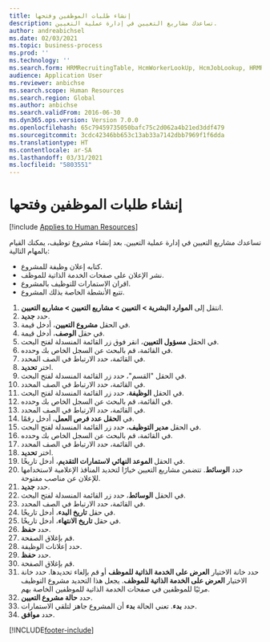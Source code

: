 ```yaml
---
title: إنشاء طلبات الموظفين وفتحها
description: تساعدك مشاريع التعيين في إدارة عملية التعيين.
author: andreabichsel
ms.date: 02/03/2021
ms.topic: business-process
ms.prod: ''
ms.technology: ''
ms.search.form: HRMRecruitingTable, HcmWorkerLookUp, HcmJobLookup, HRMRecruitingMedia, HRMRecruitingJobAd, HcmPersonnelManagementWorkspace
audience: Application User
ms.reviewer: anbichse
ms.search.scope: Human Resources
ms.search.region: Global
ms.author: anbichse
ms.search.validFrom: 2016-06-30
ms.dyn365.ops.version: Version 7.0.0
ms.openlocfilehash: 65c79459735050bafc75c2d062a4b21ed3ddf479
ms.sourcegitcommit: 3cdc42346bb653c13ab33a7142dbb7969f1f6dda
ms.translationtype: HT
ms.contentlocale: ar-SA
ms.lasthandoff: 03/31/2021
ms.locfileid: "5803551"
---
```

# <a name="create-and-open-job-requisition"></a>إنشاء طلبات الموظفين وفتحها

[!include [Applies to Human Resources](../includes/applies-to-hr.md)]

تساعدك مشاريع التعيين في إدارة عملية التعيين. بعد إنشاء مشروع توظيف، يمكنك القيام بالمهام التالية:

- كتابه إعلان وظيفة للمشروع.
- نشر الإعلان على صفحات الخدمة الذاتية للموظف.
- اقران الاستمارات للتوظيف بالمشروع.
- تتبع الأنشطة الخاصة بذلك المشروع. 

1. انتقل إلى **الموارد البشرية > التعيين > مشاريع التعيين > مشاريع التعيين**.
2. حدد **جديد**.
3. في الحقل **مشروع التعيين**، أدخل قيمة.
4. في حقل **الوصف**، أدخل قيمة.
5. في الحقل **مسؤول التعيين**، انقر فوق زر القائمة المنسدلة لفتح البحث.
6. في القائمة، قم بالبحث عن السجل الخاص بك وحدده.
7. في القائمة، حدد الارتباط في الصف المحدد.
8. اختر **تحديد**.
9. في الحقل "القسم"، حدد زر القائمة المنسدلة لفتح البحث.
10. في القائمة، حدد الارتباط في الصف المحدد.
11. في الحقل **الوظيفة**، حدد زر القائمة المنسدلة لفتح البحث.
12. في القائمة، قم بالبحث عن السجل الخاص بك وحدده.
13. في القائمة، حدد الارتباط في الصف المحدد.
14. في **الحقل عدد فرص العمل‬**، أدخل رقمًا.
15. في الحقل **مدير التوظيف‬**، حدد زر القائمة المنسدلة لفتح البحث.
16. في القائمة، قم بالبحث عن السجل الخاص بك وحدده.
17. في القائمة، حدد الارتباط في الصف المحدد.
18. اختر **تحديد**.
19. في الحقل **الموعد النهائي لاستمارات التقديم‬**، أدخل تاريخًا.
20. حدد **الوسائط**. تتضمن مشاريع التعيين خيارًا لتحديد المنافذ الإعلامية لاستخدامها للإعلان عن مناصب مفتوحة.  
21. حدد **جديد**.
22. في الحقل **الوسائط**، حدد زر القائمة المنسدلة لفتح البحث.
23. في القائمة، حدد الارتباط في الصف المحدد.
24. في حقل **تاريخ البدء**، أدخل تاريخًا.
25. في حقل **تاريخ الانتهاء**، أدخل تاريخًا.
26. حدد **حفظ**.
27. قم بإغلاق الصفحة.
28. حدد إعلانات الوظيفة.
29. حدد **حفظ**.
30. قم بإغلاق الصفحة.
31. حدد خانة الاختيار **العرض على الخدمة الذاتية للموظف** أو قم بإلغاء تحديدها. حدد خانة الاختيار **العرض على الخدمة الذاتية للموظف**. يجعل هذا التحديد مشروع التوظيف مرئيًا للموظفين في صفحات الخدمة الذاتية للموظفين الخاصة بهم.
32. حدد **حالة مشروع التعيين**.
33. حدد **بدء**. تعني الحالة **بدء** أن المشروع جاهز لتلقي الاستمارات.  
34. حدد **موافق**.

[!INCLUDE[footer-include](../includes/footer-banner.md)]